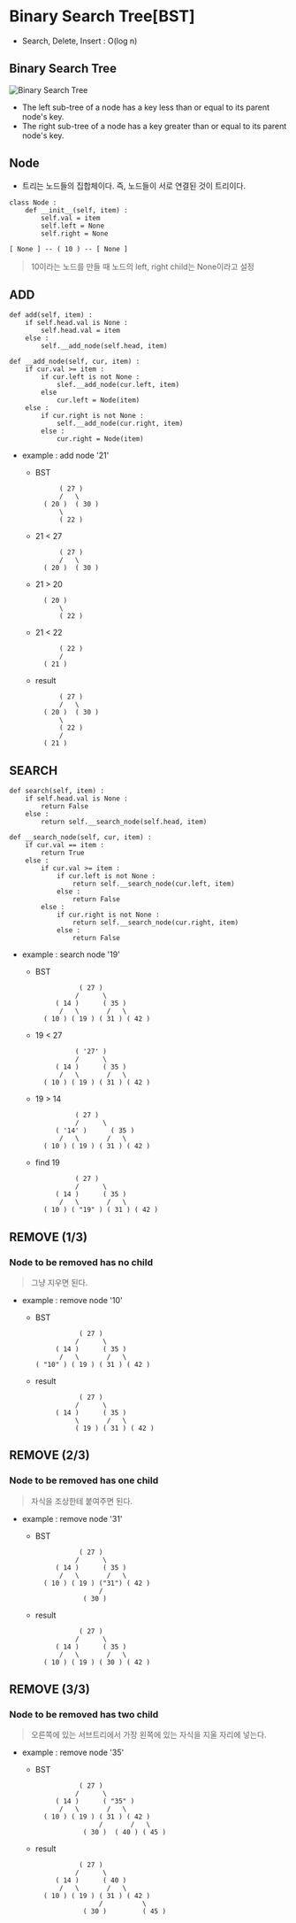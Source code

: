 # Binary Search Tree[BST]
- Search, Delete, Insert : O(log n)

## Binary Search Tree
![Binary Search Tree](https://upload.wikimedia.org/wikipedia/commons/thumb/d/da/Binary_search_tree.svg/2000px-Binary_search_tree.svg.png)
- The left sub-tree of a node has a key less than or equal to its parent node's key.
- The right sub-tree of a node has a key greater than or equal to its parent node's key.

## Node
- 트리는 노드들의 집합체이다. 즉, 노드들이 서로 연결된 것이 트리이다.
```
class Node :
    def __init__(self, item) :
        self.val = item
        self.left = None
        self.right = None
```
    [ None ] -- ( 10 ) -- [ None ]
> 10이라는 노드를 만들 때 노드의 left, right child는 None이라고 설정

## ADD
```
def add(self, item) :
    if self.head.val is None :
        self.head.val = item
    else :
        self.__add_node(self.head, item)
    
def __add_node(self, cur, item) :
    if cur.val >= item :
        if cur.left is not None :
            slef.__add_node(cur.left, item)
        else
            cur.left = Node(item)
    else :
        if cur.right is not None :
            self.__add_node(cur.right, item)
        else :
            cur.right = Node(item)
```
- example : add node '21' 

    * BST

                ( 27 )
                /   \
            ( 20 )  ( 30 )
                \
                ( 22 )

    * 21 < 27

                ( 27 )
                /   \
            ( 20 )  ( 30 )
    
    * 21 > 20

            ( 20 )
                \
                ( 22 )
    
    * 21 < 22

                ( 22 )
                /
            ( 21 )

    * result

                ( 27 )
                /   \
            ( 20 )  ( 30 )
                \
                ( 22 )
                /
            ( 21 )

## SEARCH
```
def search(self, item) :
    if self.head.val is None :
        return False
    else :
        return self.__search_node(self.head, item)

def __search_node(self, cur, item) :
    if cur.val == item :
        return True
    else :
        if cur.val >= item :
            if cur.left is not None :
                return self.__search_node(cur.left, item)
            else :
                return False
        else :
            if cur.right is not None :
                return self.__search_node(cur.right, item)
            else :
                return False
```
- example : search node '19'

    * BST

                     ( 27 )
                    /      \
               ( 14 )      ( 35 )
                /   \       /   \
            ( 10 ) ( 19 ) ( 31 ) ( 42 )

    * 19 < 27

                    ( '27' )
                    /      \
               ( 14 )      ( 35 )
                /   \       /   \
            ( 10 ) ( 19 ) ( 31 ) ( 42 )
    
    * 19 > 14

                    ( 27 )
                    /      \
               ( '14' )      ( 35 )
                /   \       /   \
            ( 10 ) ( 19 ) ( 31 ) ( 42 )

    * find 19

                    ( 27 )
                    /      \
               ( 14 )      ( 35 )
                /   \       /   \
            ( 10 ) ( "19" ) ( 31 ) ( 42 )

## REMOVE (1/3) 
### Node to be removed has no child
> 그냥 지우면 된다.

- example : remove node '10'

    * BST

                     ( 27 )
                    /      \
               ( 14 )      ( 35 )
                /   \       /   \
          ( "10" ) ( 19 ) ( 31 ) ( 42 )

    * result

                     ( 27 )
                    /      \
               ( 14 )      ( 35 )
                    \       /   \
                    ( 19 ) ( 31 ) ( 42 )

## REMOVE (2/3) 
### Node to be removed has one child
> 자식을 조상한테 붙여주면 된다.

- example : remove node '31'

    * BST

                     ( 27 )
                    /      \
               ( 14 )      ( 35 )
                /   \       /   \
            ( 10 ) ( 19 ) ("31") ( 42 )
                          /
                      ( 30 )

    * result

                     ( 27 )
                    /      \
               ( 14 )      ( 35 )
                /   \       /   \
            ( 10 ) ( 19 ) ( 30 ) ( 42 )
                        
## REMOVE (3/3) 
### Node to be removed has two child
> 오른쪽에 있는 서브트리에서 가장 왼쪽에 있는 자식을 지울 자리에 넣는다.

- example : remove node '35'

    * BST

                     ( 27 )
                    /      \
               ( 14 )      ( "35" )
                /   \       /   \
            ( 10 ) ( 19 ) ( 31 ) ( 42 )
                          /       /   \
                      ( 30 )  ( 40 ) ( 45 )
    
    * result

                     ( 27 )
                    /      \
               ( 14 )      ( 40 )
                /   \       /   \
            ( 10 ) ( 19 ) ( 31 ) ( 42 )
                          /          \
                      ( 30 )         ( 45 )
